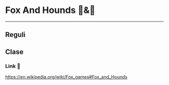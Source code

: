 # Fox And Hounds :fox_face:&:wolf:
----
## Reguli 

## Clase

### Link :link:
https://en.wikipedia.org/wiki/Fox_games#Fox_and_Hounds
